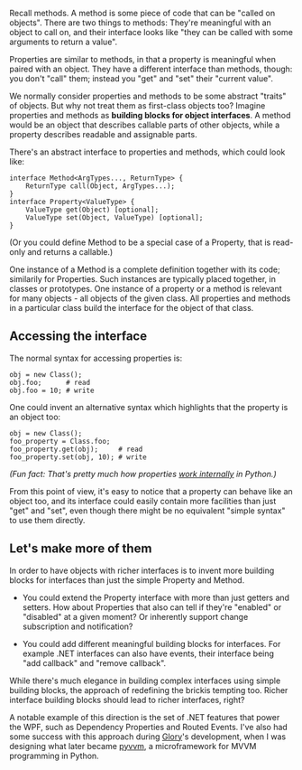 <!--
.. title: Interfaces dissected
.. slug: interfaces-dissected
.. date: 2013-04-28 19:54:46 UTC
.. tags:
.. category: dev
.. link:
.. description:
.. type: text
-->

Recall methods. A method is some piece of code that can be "called on objects". There are two things to methods: They're meaningful with an object to call on, and their interface looks like "they can be called with some arguments to return a value".

Properties are similar to methods, in that a property is meaningful when paired with an object. They have a different interface than methods, though: you don't "call" them; instead you "get" and "set" their "current value".

We normally consider properties and methods to be some abstract "traits" of objects. But why not treat them as first-class objects too? Imagine properties and methods as **building blocks for object interfaces**. A method would be an object that describes callable parts of other objects, while a property describes readable and assignable parts.

<!--more-->

There's an abstract interface to properties and methods, which could look like:

    interface Method<ArgTypes..., ReturnType> {
    	ReturnType call(Object, ArgTypes...);
    }
    interface Property<ValueType> {
    	ValueType get(Object) [optional];
    	ValueType set(Object, ValueType) [optional];
    }

(Or you could define Method to be a special case of a Property, that is read-only and returns a callable.)

One instance of a Method is a complete definition together with its code; similarily for Properties. Such instances are typically placed together, in classes or prototypes. One instance of a property or a method is relevant for many objects - all objects of the given class. All properties and methods in a particular class build the interface for the object of that class.

## Accessing the interface

The normal syntax for accessing properties is:

    obj = new Class();
    obj.foo;      # read
    obj.foo = 10; # write

One could invent an alternative syntax which highlights that the property is an object too:

    obj = new Class();
    foo_property = Class.foo;
    foo_property.get(obj);     # read
    foo_property.set(obj, 10); # write

*(Fun fact: That's pretty much how properties [work internally][descr] in Python.)*

From this point of view, it's easy to notice that a property can behave like an object too, and its interface could easily contain more facilities than just "get" and "set", even though there might be no equivalent "simple syntax" to use them directly.

[descr]: http://docs.python.org/2/reference/datamodel.html#implementing-descriptors

## Let's make more of them

In order to have objects with richer interfaces is to invent more building blocks for interfaces than just the simple Property and Method.

- You could extend the Property interface with more than just getters and setters. How about Properties that also can tell if they're "enabled" or "disabled" at a given moment? Or inherently support change subscription and notification?

- You could add different meaningful building blocks for interfaces. For example .NET interfaces can also have events, their interface being "add callback" and "remove callback".

While there's much elegance in building complex interfaces using simple building blocks, the approach of redefining the brickis tempting too. Richer interface building blocks should lead to richer interfaces, right?

A notable example of this direction is the set of .NET features that power the WPF, such as Dependency Properties and Routed Events. I've also had some success with this approach during [Glory][glory]'s development, when I was designing what later became [pyvvm][pyvvm], a microframework for MVVM programming in Python.

[glory]: kos.gd/2013/03/introducing-glory/
[pyvvm]: https://github.com/Kos/pyvvm
